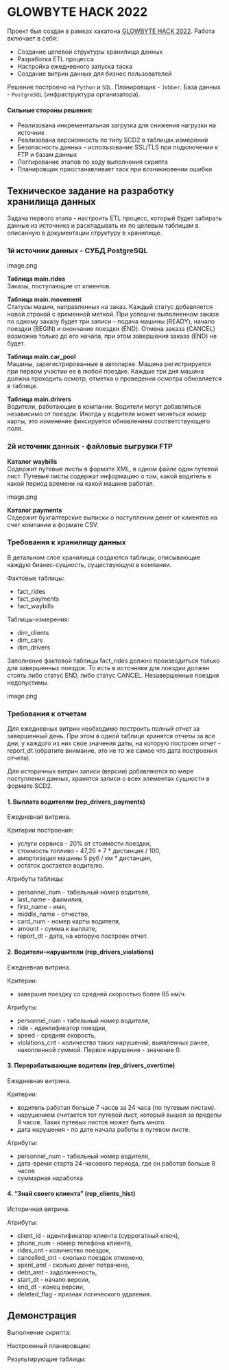 # GLOWBYTE HACK 2022
Проект был создан в рамках хакатона [GLOWBYTE HACK 2022](https://datapeople.ru/glowbytehack2022). Работа включает в себя:
- Создание целевой структуры хранилища данных
- Разработка ETL процесса
- Настройка ежедневного запуска таска
- Создание витрин данных для бизнес пользователей

Решение построено на `Python` и `SQL`. Планировщик - `Jobber`. База данных - `PostgreSQL` (инфраструктура организатора).

#### Сильные стороны решения:
- Реализована инкрементальная загрузка для снижения нагрузки на источник
- Реализована версионность по типу SCD2 в таблицах измерений
- Безопасность данных - использование SSL/TLS при подключении к FTP и базам данных
- Логгирование этапов по ходу выполнения скрипта
- Планировщик приостанавливает таск при возникновении ошибки

## Техническое задание на разработку хранилища данных
Задача первого этапа - настроить ETL процесс, который будет забирать данные из источника и раскладывать их по целевым таблицам в описанную в документации структуру в хранилище.

### 1й источник данных - СУБД PostgreSQL
image.png

**Таблица main.rides**  
Заказы, поступающие от клиентов.

**Таблица main.movement**  
Статусы машин, направленных на заказ. Каждый статус добавляется новой строкой с временно́й меткой. При успешно выполненном заказе по одному заказу будет три записи - подача машины (READY), начало поездки (BEGIN) и окончание поездки (END). Отмена заказа (CANCEL) возможна только до его начала, при этом завершения заказа (END) не будет.

**Таблица main.car_pool**  
Машины, зарегистрированные в автопарке. Машина регистрируется при первом участии ее в любой поездке. Каждые три дня машина должна проходить осмотр, отметка о проведении осмотра обновляется в таблице.

**Таблица main.drivers**  
Водители, работающие в компании. Водители могут добавляться независимо от поездок. Иногда у водителя может меняться номер карты, это изменение фиксируется обновлением соответствующего поля.

### 2й источник данных - файловые выгрузки FTP
**Каталог waybills**  
Содержит путевые листы в формате XML, в одном файле один путевой лист. Путевые листы содержат информацию о том, какой водитель в какой период времени на какой машине работал.

image.png

**Каталог payments**  
Содержит бухгалтерские выписки о поступлении денег от клиентов на
счет компании в формате CSV.

### Требования к хранилищу данных
В детальном слое хранилища создаются таблицы, описывающие каждую бизнес-сущность, существующую в компании.

Фактовые таблицы:
- fact_rides
- fact_payments
- fact_waybills

Таблицы-измерения:
- dim_clients
- dim_cars
- dim_drivers

Заполнение фактовой таблицы fact_rides должно производиться только для
завершенных поездок. То есть в источнике для поездки должен стоять либо статус END, либо статус CANCEL. Незавершенные поездки недопустимы.

image.png

### Требования к отчетам
Для ежедневных витрин необходимо построить полный отчет за завершенный
день. При этом в одной таблице хранятся отчеты за все дни, у каждого из них свое значения даты, на которую построен отчет - report_dt (обратите внимание, это не то же самое что дата построения отчета).

Для историчных витрин записи (версии) добавляются по мере поступления
данных, хранятся записи о всех элементах сущности в формате SCD2.

#### 1. Выплата водителям (rep_drivers_payments)
Ежедневная витрина.

Критерии построения:
- услуги сервиса - 20% от стоимости поездки,
- стоимость топливо - 47,26 * 7 * дистанция / 100,
- амортизация машины 5 руб / км * дистанция,
- остаток достается водителю.

Атрибуты таблицы:
- personnel_num - табельный номер водителя,
- last_name - фаамилия,
- first_name - имя,
- middle_name - отчество,
- card_num - номер карты водителя,
- amount - сумма к выплате,
- report_dt - дата, на которую построен отчет.

#### 2. Водители-нарушители (rep_drivers_violations)
Ежедневная витрина.

Критерии:
- завершил поездку со средней скоростью более 85 км/ч.

Атрибуты:
- personnel_num - табельный номер водителя,
- ride - идентификатор поездки,
- speed - средняя скорость,
- violations_cnt - количество таких нарушений, выявленных ранее,
накопленной суммой. Первое нарушение - значение 0.

#### 3. Перерабатывающие водители (rep_drivers_overtime)
Ежедневная витрина.

Критерии:
- водитель работал больше 7 часов за 24 часа (по путевым листам).
- нарушением считается тот путевой лист, который вышел за пределы 8
часов. Таких путевых листов может быть много.
- дата нарушения - по дате начала работы в путевом листе.

Атрибуты:
- personnel_num - табельный номер водителя,
- дата-время старта 24-часового периода, где он работал больше 8 часов
- суммарная наработка

#### 4. “Знай своего клиента” (rep_clients_hist)
Историчная витрина.

Атрибуты:
- client_id - идентификатор клиента (суррогатный ключ),
- phone_num - номер телефона клиента,
- rides_cnt - количество поездок,
- cancelled_cnt - сколько поездок отменено,
- spent_amt - сколько денег потрачено,
- debt_amt - задолженность,
- start_dt - начало версии,
- end_dt - конец версии,
- deleted_flag - признак логического удаления.

## Демонстрация
Выполнение скрипта:


Настроенный планировщик:


Результирующие таблицы:

